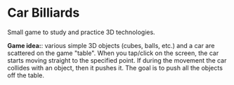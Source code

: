 # Car Billiards
Small game to study and practice 3D technologies.

**Game idea:**: various simple 3D objects (cubes, balls, etc.) and a car are scattered on the game "table". When you tap/click on the screen, the car starts moving straight to the specified point.
If during the movement the car collides with an object, then it pushes it. The goal is to push all the objects off the table.
